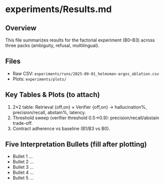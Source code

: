 # experiments/Results.md

## Overview
This file summarizes results for the factorial experiment (B0–B3) across three packs (ambiguity, refusal, multilingual).

## Files
- Raw CSV: `experiments/runs/2025-09-01_helmsman-argos_ablation.csv`
- Plots: `experiments/plots/`

## Key Tables & Plots (to attach)
1. 2×2 table: Retrieval {off,on} × Verifier {off,on} → hallucination%, precision/recall, abstain%, latency.
2. Threshold sweep (verifier threshold 0.5→0.9): precision/recall/abstain trade-off.
3. Contract adherence vs baseline (B1/B3 vs B0).

## Five Interpretation Bullets (fill after plotting)
- Bullet 1 …
- Bullet 2 …
- Bullet 3 …
- Bullet 4 …
- Bullet 5 …

